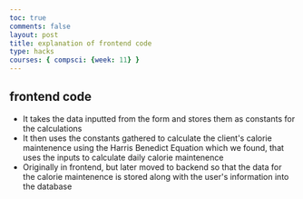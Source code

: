 ```yaml
---
toc: true
comments: false
layout: post
title: explanation of frontend code
type: hacks
courses: { compsci: {week: 11} }
---
```


## frontend code
- It takes the data inputted from the form and stores them as constants for the calculations
- It then uses the constants gathered to calculate the client's calorie maintenence using the Harris Benedict Equation which we found, that uses the inputs to calculate daily calorie maintenence
- Originally in frontend, but later moved to backend so that the data for the calorie maintenence is stored along with the user's information into the database